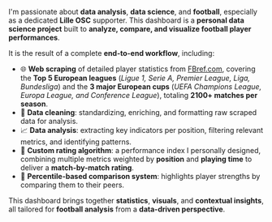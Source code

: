 I'm passionate about **data analysis**, **data science**, and **football**, especially as a dedicated **Lille OSC** supporter. This dashboard is a **personal data science project** built to **analyze, compare, and visualize football player performances**.

It is the result of a complete **end-to-end workflow**, including:

- 🌐 **Web scraping** of detailed player statistics from [FBref.com](https://fbref.com), covering the **Top 5 European leagues** (*Ligue 1, Serie A, Premier League, Liga, Bundesliga*) and the **3 major European cups** (*UEFA Champions League, Europa League, and Conference League*), totaling **2100+ matches per season**.
- 🧹 **Data cleaning**: standardizing, enriching, and formatting raw scraped data for analysis.
- 📈 **Data analysis**: extracting key indicators per position, filtering relevant metrics, and identifying patterns.
- 🧮 **Custom rating algorithm**: a performance index I personally designed, combining multiple metrics weighted by **position** and **playing time** to deliver a **match-by-match rating**.
- 🎯 **Percentile-based comparison system**: highlights player strengths by comparing them to their peers.

This dashboard brings together **statistics**, **visuals**, and **contextual insights**, all tailored for **football analysis** from a **data-driven perspective**.
